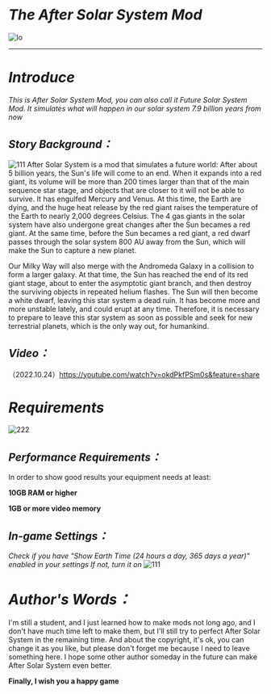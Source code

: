 # ***The After Solar System Mod***
![lo](https://user-images.githubusercontent.com/78585019/195972099-903f33bd-c207-4be2-8b5d-2460b1de4343.png)
***
# ***Introduce***

_This is After Solar System Mod, you can also call it Future Solar System Mod.     It simulates what will happen in our solar system 7.9 billion years from now_

## ***Story Background：***
![111](https://user-images.githubusercontent.com/78585019/197373489-e5942187-1790-44c7-b18e-9bc9b9fc47ee.png)
After Solar System is a mod that simulates a future world: After about 5 billion years, the Sun's life will come to an end. When it expands into a red giant, its volume will be more than 200 times larger than that of the main sequence star stage, and objects that are closer to it will not be able to survive. It has engulfed Mercury and Venus. At this time, the Earth are dying, and the huge heat release by the red giant raises the temperature of the Earth to nearly 2,000 degrees Celsius. The 4 gas giants in the solar system have also undergone great changes after the Sun becames a red giant. At the same time, before the Sun becames a red giant, a red dwarf passes through the solar system 800 AU away from the Sun, which will make the Sun to capture a new planet.

Our Milky Way will also merge with the Andromeda Galaxy in a collision to form a larger galaxy. At that time, the Sun has reached the end of its red giant stage, about to enter the asymptotic giant branch, and then destroy the surviving objects in repeated helium flashes. The Sun will then become a white dwarf, leaving this star system a dead ruin. It has become more and more unstable lately, and could erupt at any time. Therefore, it is necessary to prepare to leave this star system as soon as possible and seek for new terrestrial planets, which is the only way out, for humankind.
## ***Video：***
（2022.10.24）https://youtube.com/watch?v=okdPkfPSm0s&feature=share

# ***Requirements***
![222](https://user-images.githubusercontent.com/78585019/197373613-cec4a8d3-a822-4142-9ecc-e631c5ce025b.png)

## *Performance Requirements：*
In order to show good results your equipment needs at least:


****10GB RAM or higher****

****1GB or more video memory****
## *In-game Settings：*

*Check if you have "Show Earth Time (24 hours a day, 365 days a year)" enabled in your settings If not, turn it on*
![111](https://user-images.githubusercontent.com/78585019/194764856-c6c18118-4177-4670-93e8-bbc839b6e617.png)

# ***Author's Words：***

I'm still a student, and I just learned how to make mods not long ago, and I don't have much time left to make them, but I'll still try to perfect After Solar System in the remaining time.
And about the copyright, it's ok, you can change it as you like, but please don't forget me because I need to leave something here. I hope some other author someday in the future can make After Solar System even better.

**Finally, I wish you a happy game**












